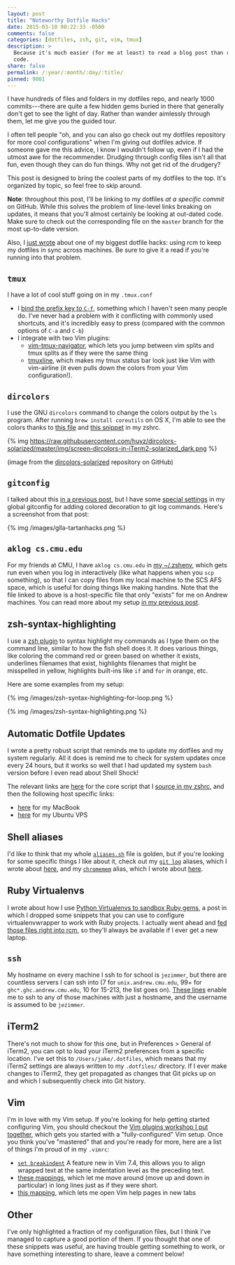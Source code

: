```yaml
---
layout: post
title: "Noteworthy Dotfile Hacks"
date: 2015-03-10 00:22:33 -0500
comments: false
categories: [dotfiles, zsh, git, vim, tmux]
description: >
  Because it's much easier (for me at least) to read a blog post than read the
  code.
share: false
permalink: /:year/:month/:day/:title/
pinned: 9001
---
```


I have hundreds of files and folders in my dotfiles repo, and nearly 1000
commits---there are quite a few hidden gems buried in there that generally don't
get to see the light of day. Rather than wander aimlessly through them, let me
give you the guided tour.

<!-- more -->

I often tell people "oh, and you can also go check out my dotfiles repository
for more cool configurations" when I'm giving out dotfiles advice. If someone
gave me this advice, I know I wouldn't follow up, even if I had the utmost awe
for the recommender. Drudging through config files isn't all that fun, even
though they can do fun things. Why not get rid of the drudgery?

This post is designed to bring the coolest parts of my dotfiles to the top. It's
organized by topic, so feel free to skip around.

__Note__: throughout this post, I'll be linking to my dotfiles _at a specific
commit_ on GitHub. While this solves the problem of line-level links breaking on
updates, it means that you'll almost certainly be looking at out-dated code.
Make sure to check out the corresponding file on the `master` branch for the
most up-to-date version.

Also, I [just wrote][modular] about one of my biggest dotfile hacks: using rcm
to keep my dotfiles in sync across machines. Be sure to give it a read if you're
running into that problem.

## `tmux`

I have a lot of cool stuff going on in my `.tmux.conf`

- I [bind the prefix key to `C-f`][tmux-prefix], something which I haven't seen
  many people do.  I've never had a problem with it conflicting with commonly
  used shortcuts, and it's incredibly easy to press (compared with the common
  options of `C-a` and `C-b`)
- I integrate with two Vim plugins:
  - [vim-tmux-navigator][vim-tmux-navigator], which lets you jump between vim
    splits and tmux splits as if they were the same thing
  - [tmuxline][tmuxline], which makes my tmux status bar look just like Vim with
    vim-airline (it even pulls down the colors from your Vim configuration!).

[tmux-prefix]: https://github.com/jez/dotfiles/blob/0ca7dfb042e8d0e6790e7142487812517b5a4209/tmux.conf#L1-L4
[vim-tmux-navigator]: https://github.com/jez/dotfiles/blob/0ca7dfb042e8d0e6790e7142487812517b5a4209/tmux.conf#L18-L27
[tmuxline]: https://github.com/jez/dotfiles/blob/0ca7dfb042e8d0e6790e7142487812517b5a4209/tmux.conf#L48-L49


## `dircolors`

I use the GNU `dircolors` command to change the colors output by the `ls`
program. After running `brew install coreutils` on OS X, I'm able to see the
colors thanks to [this file][dircolors] and [this snippet][gnubin] in my zshrc.

{% img https://raw.githubusercontent.com/huyz/dircolors-solarized/master/img/screen-dircolors-in-iTerm2-solarized_dark.png %}

(image from the [dircolors-solarized][dircolors-solarized] repository on GitHub)

[dircolors]: https://github.com/jez/dotfiles/blob/0ca7dfb042e8d0e6790e7142487812517b5a4209/dircolors
[gnubin]: https://github.com/jez/dotfiles/blob/0ca7dfb042e8d0e6790e7142487812517b5a4209/host-Jacobs-MacBook-Air/util/host.sh#L19-L21
[dircolors-solarized]: https://github.com/seebi/dircolors-solarized


## `gitconfig`

I talked about this [in a previous post][glla], but I have some [special
settings][decorate] in my global gitconfig for adding colored decoration to git
log commands. Here's a screenshot from that post:

{% img /images/glla-tartanhacks.png %}

[glla]: /2015/01/16/mastering-git-log-for-collaboration/
[decorate]: https://github.com/jez/dotfiles/blob/eba0202443de6bcc171dbe6bc133fa9fe02357f7/host-Jacobs-MacBook-Air/gitconfig#L20-L24

## `aklog cs.cmu.edu`

For my friends at CMU, I have `aklog cs.cmu.edu` in [my ~/.zshenv][cmu-zshenv],
which gets run even when you log in interactively (like what happens when you
`scp` something), so that I can copy files from my local machine to the SCS AFS
space, which is useful for doing things like making handins. Note that the file
linked to above is a host-specific file that only "exists" for me on Andrew
machines. You can read more about my setup [in my
previous post][modular].

[cmu-zshenv]: https://github.com/jez/dotfiles/blob/eba0202443de6bcc171dbe6bc133fa9fe02357f7/host-andrew/util/host.zshenv#L1
[modular]: /2015/03/09/getting-started-with-rcm/

## zsh-syntax-highlighting

I use a [zsh plugin][zsh-syntax] to syntax highlight my commands as I type them
on the command line, similar to how the fish shell does it. It does various
things, like coloring the command red or green based on whether it exists,
underlines filenames that exist, highlights filenames that might be misspelled
in yellow, highlights built-ins like `if` and `for` in orange, etc.

Here are some examples from my setup:

{% img /images/zsh-syntax-highlighting-for-loop.png %}

{% img /images/zsh-syntax-highlighting.png %}

[zsh-syntax]: https://github.com/jez/dotfiles/blob/eba0202443de6bcc171dbe6bc133fa9fe02357f7/util/misc.zsh#L79-L80

## Automatic Dotfile Updates

I wrote a pretty robust script that reminds me to update my dotfiles and my
system regularly. All it does is remind me to check for system updates once
every 24 hours, but it works so well that I had updated my system `bash` version
before I even read about Shell Shock!

The relevant links are [here][auto-update] for the core script that I [source in
my zshrc][update-zsh], and then the following host specific links:

- [here][update-mac] for my MacBook
- [here][update-ubuntu] for my Ubuntu VPS

[auto-update]: https://github.com/jez/dotfiles/blob/eba0202443de6bcc171dbe6bc133fa9fe02357f7/util/auto-update.sh
[update-zsh]: https://github.com/jez/dotfiles/blob/eba0202443de6bcc171dbe6bc133fa9fe02357f7/zshrc#L44-L45
[update-mac]: https://github.com/jez/dotfiles/blob/eba0202443de6bcc171dbe6bc133fa9fe02357f7/host-Jacobs-MacBook-Air/util/host.sh#L69-L86
[update-ubuntu]: https://github.com/jez/dotfiles/blob/eba0202443de6bcc171dbe6bc133fa9fe02357f7/host-ghost.zimmerman.io/util/host.sh#L24-L31


## Shell aliases

I'd like to think that my whole [`aliases.sh`][aliases] file is golden, but if
you're looking for some specific things I like about it, check out my [`git log`][glla-code]
aliases, which I wrote about [here][glla], and my [`chromemem`][chromemem-code] alias, which I wrote about [here][chromemem].

[aliases]: https://github.com/jez/dotfiles/blob/eba0202443de6bcc171dbe6bc133fa9fe02357f7/util/aliases.sh
[glla-code]: https://github.com/jez/dotfiles/blob/eba0202443de6bcc171dbe6bc133fa9fe02357f7/util/aliases.sh#L75-L86
[glla]: /2015/01/16/mastering-git-log-for-collaboration/
[chromemem-code]: https://github.com/jez/dotfiles/blob/eba0202443de6bcc171dbe6bc133fa9fe02357f7/util/aliases.sh#L44-L45
[chromemem]: /2014/12/29/google-chrome-a-memory-hog/


## Ruby Virtualenvs

I wrote about how I use [Python Virtualenvs to sandbox Ruby
gems][ruby-virtualenvs], a post in which I dropped some snippets that you can
use to configure virtualenvwrapper to work with Ruby projects. I actually went
ahead and [fed those files right into rcm][virtualenvs], so they'll always be available if I
ever get a new laptop.

[ruby-virtualenvs]: /2014/12/22/ruby-virtualenvs/
[virtualenvs]: https://github.com/jez/dotfiles/tree/eba0202443de6bcc171dbe6bc133fa9fe02357f7/host-Jacobs-MacBook-Air/virtualenvs


## `ssh`

My hostname on every machine I ssh to for school is `jezimmer`, but there are
countless servers I can ssh into (7 for `unix.andrew.cmu.edu`, 99+ for
`ghc*.ghc.andrew.cmu.edu`, 10 for 15-213, the list goes on). [These
lines][ssh-jezimmer] enable me to ssh to any of those machines with just a
hostname, and the username is assumed to be `jezimmer`.

[ssh-jezimmer]: https://github.com/jez/dotfiles/blob/eba0202443de6bcc171dbe6bc133fa9fe02357f7/host-Jacobs-MacBook-Air/ssh/config#L7-L19

## iTerm2

There's not much to show for this one, but in Preferences > General of iTerm2,
you can opt to load your iTerm2 preferences from a specific location. I've set
this to `/Users/jake/.dotfiles`, which means that my iTerm2 settings are always
written to my `.dotfiles/` directory. If I ever make changes to iTerm2, they get
propagated as changes that Git picks up on and which I subsequently check into
Git history.

## Vim

I'm in love with my Vim setup. If you're looking for help getting started
configuring Vim, you should checkout the [Vim plugins workshop I put
together][vim-as-an-ide], which gets you started with a "fully-configured" Vim
setup. Once you think you've "mastered" that and you're ready for more, here are
a list of things I'm proud of in my `.vimrc`:

- [`set breakindent`][breakindent] A feature new in Vim 7.4, this allows you to
  align wrapped text at the same indentation level as the preceding text.
- [these mappings][long-lines], which let me move around (move up and down in
  particular) in long lines just as if they were short.
- [this mapping][tab-help], which lets me open Vim help pages in new tabs

[vim-as-an-ide]: https://github.com/jez/vim-as-an-ide
[breakindent]: https://github.com/jez/dotfiles/blob/eba0202443de6bcc171dbe6bc133fa9fe02357f7/vimrc#L65-L67
[long-lines]: https://github.com/jez/dotfiles/blob/eba0202443de6bcc171dbe6bc133fa9fe02357f7/vimrc#L100-L106
[tab-help]: https://github.com/jez/dotfiles/blob/eba0202443de6bcc171dbe6bc133fa9fe02357f7/vimrc#L90-L91


## Other

I've only highlighted a fraction of my configuration files, but I think I've
managed to capture a good portion of them. If you thought that one of these
snippets was useful, are having trouble getting something to work, or have
something interesting to share, leave a comment below! 

